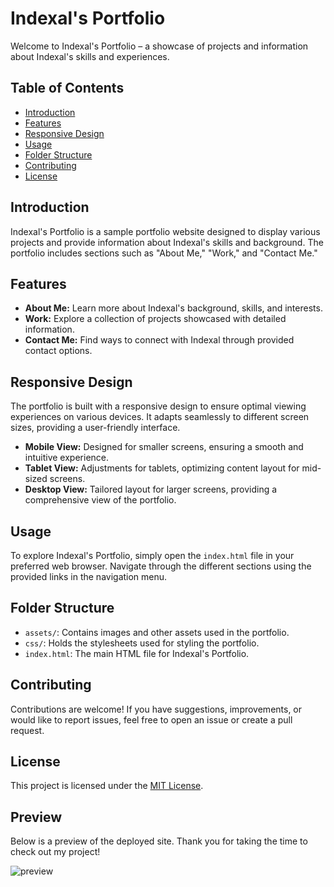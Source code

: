 # Indexal's Portfolio

Welcome to Indexal's Portfolio – a showcase of projects and information about Indexal's skills and experiences.

## Table of Contents
- [Introduction](#introduction)
- [Features](#features)
- [Responsive Design](#responsive-design)
- [Usage](#usage)
- [Folder Structure](#folder-structure)
- [Contributing](#contributing)
- [License](#license)

## Introduction

Indexal's Portfolio is a sample portfolio website designed to display various projects and provide information about Indexal's skills and background. The portfolio includes sections such as "About Me," "Work," and "Contact Me."

## Features

- **About Me:** Learn more about Indexal's background, skills, and interests.
- **Work:** Explore a collection of projects showcased with detailed information.
- **Contact Me:** Find ways to connect with Indexal through provided contact options.

## Responsive Design

The portfolio is built with a responsive design to ensure optimal viewing experiences on various devices. It adapts seamlessly to different screen sizes, providing a user-friendly interface.

- **Mobile View:** Designed for smaller screens, ensuring a smooth and intuitive experience.
- **Tablet View:** Adjustments for tablets, optimizing content layout for mid-sized screens.
- **Desktop View:** Tailored layout for larger screens, providing a comprehensive view of the portfolio.

## Usage

To explore Indexal's Portfolio, simply open the `index.html` file in your preferred web browser. Navigate through the different sections using the provided links in the navigation menu.

## Folder Structure

- `assets/`: Contains images and other assets used in the portfolio.
- `css/`: Holds the stylesheets used for styling the portfolio.
- `index.html`: The main HTML file for Indexal's Portfolio.

## Contributing

Contributions are welcome! If you have suggestions, improvements, or would like to report issues, feel free to open an issue or create a pull request.

## License

This project is licensed under the [MIT License](LICENSE).

## Preview

Below is a preview of the deployed site. Thank you for taking the time to check out my project!

![preview](./assets/images/portfolio-preview.png)
